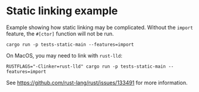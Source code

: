 # Static linking example

Example showing how static linking may be complicated. Without the `import` feature,
the `#[ctor]` function will not be run.

```
cargo run -p tests-static-main --features=import
```

On MacOS, you may need to link with `rust-lld`:

```
RUSTFLAGS="-Clinker=rust-lld" cargo run -p tests-static-main --features=import
```

See https://github.com/rust-lang/rust/issues/133491 for more information.
